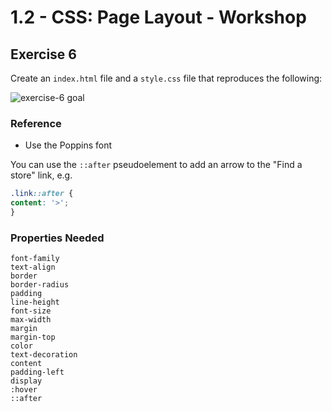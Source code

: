 # 1.2 - CSS: Page Layout - Workshop

## Exercise 6

Create an `index.html` file and a `style.css` file that reproduces the following:

![exercise-6 goal](../../assets/ex-4-goal.png)

### Reference

- Use the Poppins font

You can use the `::after` pseudoelement to add an arrow to the "Find a store" link, e.g.

```css
.link::after {
content: '>';
}
```

### Properties Needed

```
font-family
text-align
border
border-radius
padding
line-height
font-size
max-width
margin
margin-top
color
text-decoration
content
padding-left
display
:hover
::after
```
